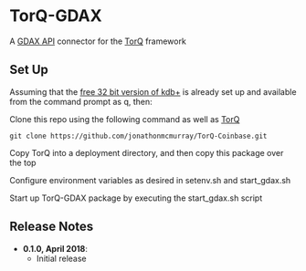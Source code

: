 # TorQ-GDAX

A [GDAX API](https://docs.gdax.com/#websocket-feed) connector for the [TorQ](https://github.com/AquaQAnalytics/TorQ) framework

## Set Up 

Assuming that the [free 32 bit version of kdb+](http://kx.com/software-download.php) is already set up and available from the command prompt as q, then:

Clone this repo using the following command as well as [TorQ](https://github.com/AquaQAnalytics/TorQ)

```
git clone https://github.com/jonathonmcmurray/TorQ-Coinbase.git
```

Copy TorQ into a deployment directory, and then copy this package over the top

Configure environment variables as desired in setenv.sh and start_gdax.sh

Start up TorQ-GDAX package by executing the start_gdax.sh script

## Release Notes

- **0.1.0, April 2018**:
  * Initial release
